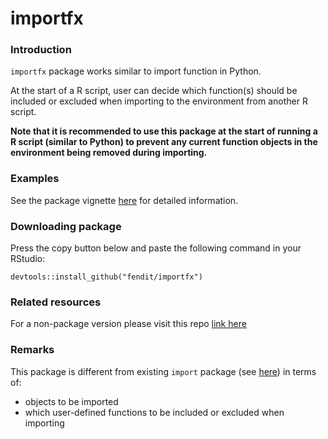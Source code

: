 # importfx
### Introduction
`importfx` package works similar to import function in Python.

At the start of a R script, user can decide which function(s) should be included or excluded when importing to the environment from another R script.

**Note that it is recommended to use this package at the start of running a R script (similar to Python) to prevent any current function objects in the environment being removed during importing.**

### Examples
See the package vignette [here](https://htmlpreview.github.io/?https://github.com/fendit/importfx/blob/main/vignettes/Introduction.html) for detailed information.

### Downloading package
Press the copy button below and paste the following command in your RStudio:
```
devtools::install_github("fendit/importfx")
```

### Related resources
For a non-package version please visit this repo [link here](https://github.com/fendit/import-specific-functions)

### Remarks
This package is different from existing ```import``` package (see [here](https://www.rdocumentation.org/packages/rio/versions/0.5.29/topics/import)) in terms of:
- objects to be imported
- which user-defined functions to be included or excluded when importing
